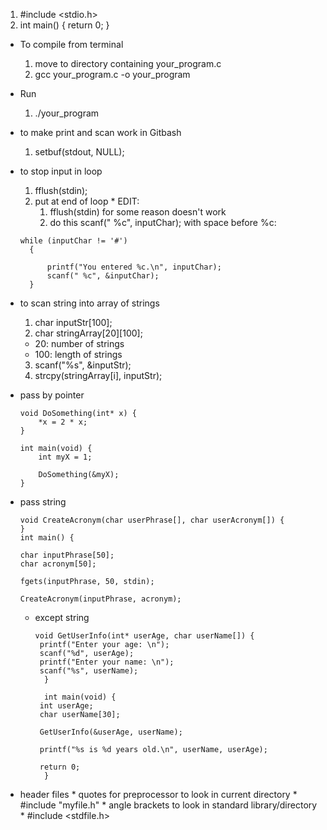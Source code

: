 1. #include <stdio.h>
2. int main() {
return 0;
}

* To compile from terminal
    1. move to directory containing your_program.c
    2. gcc your_program.c -o your_program
* Run
    1. ./your_program

* to make print and scan work in Gitbash
  1. setbuf(stdout, NULL);
* to stop input in loop
    1. fflush(stdin);
    2. put at end of loop
      * EDIT:
          1. fflush(stdin) for some reason doesn't work
          2. do this scanf(" %c", inputChar); with space before %c:

  ```
  while (inputChar != '#')
    {

        printf("You entered %c.\n", inputChar);
        scanf(" %c", &inputChar);
    }
  ```
* to scan string into array of strings
    1. char inputStr[100];
    2. char stringArray[20][100];
    * 20: number of strings
    * 100: length of strings
    3. scanf("%s", &inputStr);
    4. strcpy(stringArray[i], inputStr);

* pass by pointer
    ```
    void DoSomething(int* x) {
        *x = 2 * x;
    }

    int main(void) {
        int myX = 1;

        DoSomething(&myX);
    }
    ```

* pass string
    ```
    void CreateAcronym(char userPhrase[], char userAcronym[]) {
    }
    int main() {

   char inputPhrase[50];
   char acronym[50];

   fgets(inputPhrase, 50, stdin);

   CreateAcronym(inputPhrase, acronym);
   ```
    * except string
      ```
      void GetUserInfo(int* userAge, char userName[]) {
       printf("Enter your age: \n");
       scanf("%d", userAge);
       printf("Enter your name: \n");
       scanf("%s", userName);
        }

        int main(void) {
       int userAge;
       char userName[30];

       GetUserInfo(&userAge, userName);

       printf("%s is %d years old.\n", userName, userAge);

       return 0;
        }
      ```
* header files
      * quotes for preprocessor to look in current directory
          * #include "myfile.h"
      * angle brackets to look in standard library/directory
          * #include <stdfile.h>
